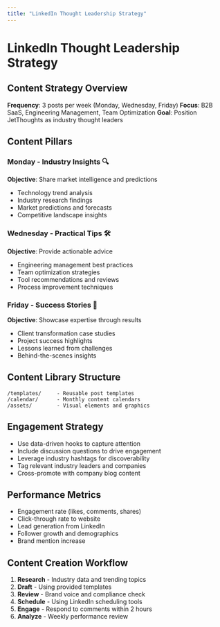 ```yaml
---
title: "LinkedIn Thought Leadership Strategy"
---
```


# LinkedIn Thought Leadership Strategy

## Content Strategy Overview

**Frequency**: 3 posts per week (Monday, Wednesday, Friday)
**Focus**: B2B SaaS, Engineering Management, Team Optimization
**Goal**: Position JetThoughts as industry thought leaders

## Content Pillars

### Monday - Industry Insights 🔍

**Objective**: Share market intelligence and predictions

- Technology trend analysis
- Industry research findings
- Market predictions and forecasts
- Competitive landscape insights

### Wednesday - Practical Tips 🛠️

**Objective**: Provide actionable advice

- Engineering management best practices
- Team optimization strategies
- Tool recommendations and reviews
- Process improvement techniques

### Friday - Success Stories 🎯

**Objective**: Showcase expertise through results

- Client transformation case studies
- Project success highlights
- Lessons learned from challenges
- Behind-the-scenes insights

## Content Library Structure

```
/templates/     - Reusable post templates
/calendar/      - Monthly content calendars
/assets/        - Visual elements and graphics
```

## Engagement Strategy

- Use data-driven hooks to capture attention
- Include discussion questions to drive engagement
- Leverage industry hashtags for discoverability
- Tag relevant industry leaders and companies
- Cross-promote with company blog content

## Performance Metrics

- Engagement rate (likes, comments, shares)
- Click-through rate to website
- Lead generation from LinkedIn
- Follower growth and demographics
- Brand mention increase

## Content Creation Workflow

1. **Research** - Industry data and trending topics
2. **Draft** - Using provided templates
3. **Review** - Brand voice and compliance check
4. **Schedule** - Using LinkedIn scheduling tools
5. **Engage** - Respond to comments within 2 hours
6. **Analyze** - Weekly performance review
